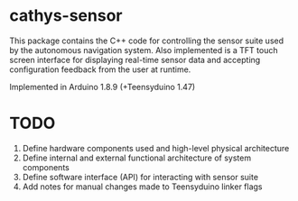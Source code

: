cathys-sensor
==

This package contains the C++ code for controlling the sensor suite used by the
autonomous navigation system. Also implemented is a TFT touch screen interface
for displaying real-time sensor data and accepting configuration feedback from
the user at runtime.

Implemented in Arduino 1.8.9 (+Teensyduino 1.47)

TODO
==
  1. Define hardware components used and high-level physical architecture
  2. Define internal and external functional architecture of system components
  3. Define software interface (API) for interacting with sensor suite
  4. Add notes for manual changes made to Teensyduino linker flags

